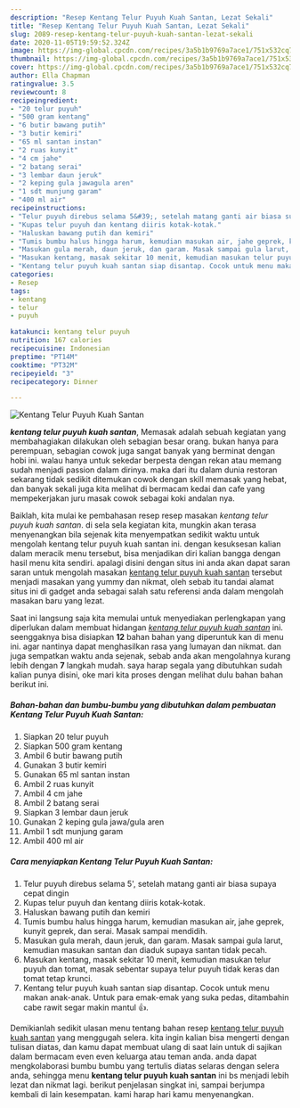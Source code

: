 ```yaml
---
description: "Resep Kentang Telur Puyuh Kuah Santan, Lezat Sekali"
title: "Resep Kentang Telur Puyuh Kuah Santan, Lezat Sekali"
slug: 2089-resep-kentang-telur-puyuh-kuah-santan-lezat-sekali
date: 2020-11-05T19:59:52.324Z
image: https://img-global.cpcdn.com/recipes/3a5b1b9769a7ace1/751x532cq70/kentang-telur-puyuh-kuah-santan-foto-resep-utama.jpg
thumbnail: https://img-global.cpcdn.com/recipes/3a5b1b9769a7ace1/751x532cq70/kentang-telur-puyuh-kuah-santan-foto-resep-utama.jpg
cover: https://img-global.cpcdn.com/recipes/3a5b1b9769a7ace1/751x532cq70/kentang-telur-puyuh-kuah-santan-foto-resep-utama.jpg
author: Ella Chapman
ratingvalue: 3.5
reviewcount: 8
recipeingredient:
- "20 telur puyuh"
- "500 gram kentang"
- "6 butir bawang putih"
- "3 butir kemiri"
- "65 ml santan instan"
- "2 ruas kunyit"
- "4 cm jahe"
- "2 batang serai"
- "3 lembar daun jeruk"
- "2 keping gula jawagula aren"
- "1 sdt munjung garam"
- "400 ml air"
recipeinstructions:
- "Telur puyuh direbus selama 5&#39;, setelah matang ganti air biasa supaya cepat dingin"
- "Kupas telur puyuh dan kentang diiris kotak-kotak."
- "Haluskan bawang putih dan kemiri"
- "Tumis bumbu halus hingga harum, kemudian masukan air, jahe geprek, kunyit geprek, dan serai. Masak sampai mendidih."
- "Masukan gula merah, daun jeruk, dan garam. Masak sampai gula larut, kemudian masukan santan dan diaduk supaya santan tidak pecah."
- "Masukan kentang, masak sekitar 10 menit, kemudian masukan telur puyuh dan tomat, masak sebentar supaya telur puyuh tidak keras dan tomat tetap krunci."
- "Kentang telur puyuh kuah santan siap disantap. Cocok untuk menu makan anak-anak. Untuk para emak-emak yang suka pedas, ditambahin cabe rawit segar makin mantul 👍."
categories:
- Resep
tags:
- kentang
- telur
- puyuh

katakunci: kentang telur puyuh 
nutrition: 167 calories
recipecuisine: Indonesian
preptime: "PT14M"
cooktime: "PT32M"
recipeyield: "3"
recipecategory: Dinner

---
```



![Kentang Telur Puyuh Kuah Santan](https://img-global.cpcdn.com/recipes/3a5b1b9769a7ace1/751x532cq70/kentang-telur-puyuh-kuah-santan-foto-resep-utama.jpg)

<b><i>kentang telur puyuh kuah santan</i></b>, Memasak adalah sebuah kegiatan yang membahagiakan dilakukan oleh sebagian besar orang. bukan hanya para perempuan, sebagian cowok juga sangat banyak yang berminat dengan hobi ini. walau hanya untuk sekedar berpesta dengan rekan atau memang sudah menjadi passion dalam dirinya. maka dari itu dalam dunia restoran sekarang tidak sedikit ditemukan cowok dengan skill memasak yang hebat, dan banyak sekali juga kita melihat di bermacam kedai dan cafe yang mempekerjakan juru masak cowok sebagai koki andalan nya.

Baiklah, kita mulai ke pembahasan resep resep masakan <i>kentang telur puyuh kuah santan</i>. di sela sela kegiatan kita, mungkin akan terasa menyenangkan bila sejenak kita menyempatkan sedikit waktu untuk mengolah kentang telur puyuh kuah santan ini. dengan kesuksesan kalian dalam meracik menu tersebut, bisa menjadikan diri kalian bangga dengan hasil menu kita sendiri. apalagi disini dengan situs ini anda akan dapat saran saran untuk mengolah masakan <u>kentang telur puyuh kuah santan</u> tersebut menjadi masakan yang yummy dan nikmat, oleh sebab itu tandai alamat situs ini di gadget anda sebagai salah satu referensi anda dalam mengolah masakan baru yang lezat.




Saat ini langsung saja kita memulai untuk menyediakan perlengkapan yang diperlukan dalam membuat hidangan <u><i>kentang telur puyuh kuah santan</i></u> ini. seenggaknya bisa disiapkan <b>12</b> bahan bahan yang diperuntuk kan di menu ini. agar nantinya dapat menghasilkan rasa yang lumayan dan nikmat. dan juga sempatkan waktu anda sejenak, sebab anda akan mengolahnya kurang lebih dengan <b>7</b> langkah mudah. saya harap segala yang dibutuhkan sudah kalian punya disini, oke mari kita proses dengan melihat dulu bahan bahan berikut ini.

<!--inarticleads1-->

##### Bahan-bahan dan bumbu-bumbu yang dibutuhkan dalam pembuatan Kentang Telur Puyuh Kuah Santan:

1. Siapkan 20 telur puyuh
1. Siapkan 500 gram kentang
1. Ambil 6 butir bawang putih
1. Gunakan 3 butir kemiri
1. Gunakan 65 ml santan instan
1. Ambil 2 ruas kunyit
1. Ambil 4 cm jahe
1. Ambil 2 batang serai
1. Siapkan 3 lembar daun jeruk
1. Gunakan 2 keping gula jawa/gula aren
1. Ambil 1 sdt munjung garam
1. Ambil 400 ml air




<!--inarticleads2-->

##### Cara menyiapkan Kentang Telur Puyuh Kuah Santan:

1. Telur puyuh direbus selama 5&#39;, setelah matang ganti air biasa supaya cepat dingin
1. Kupas telur puyuh dan kentang diiris kotak-kotak.
1. Haluskan bawang putih dan kemiri
1. Tumis bumbu halus hingga harum, kemudian masukan air, jahe geprek, kunyit geprek, dan serai. Masak sampai mendidih.
1. Masukan gula merah, daun jeruk, dan garam. Masak sampai gula larut, kemudian masukan santan dan diaduk supaya santan tidak pecah.
1. Masukan kentang, masak sekitar 10 menit, kemudian masukan telur puyuh dan tomat, masak sebentar supaya telur puyuh tidak keras dan tomat tetap krunci.
1. Kentang telur puyuh kuah santan siap disantap. Cocok untuk menu makan anak-anak. Untuk para emak-emak yang suka pedas, ditambahin cabe rawit segar makin mantul 👍.




Demikianlah sedikit ulasan menu tentang bahan resep <u>kentang telur puyuh kuah santan</u> yang menggugah selera. kita ingin kalian bisa mengerti dengan tulisan diatas, dan kamu dapat membuat ulang di saat lain untuk di sajikan dalam bermacam even even keluarga atau teman anda. anda dapat mengkolaborasi bumbu bumbu yang tertulis diatas selaras dengan selera anda, sehingga menu <b>kentang telur puyuh kuah santan</b> ini bs menjadi lebih lezat dan nikmat lagi. berikut penjelasan singkat ini, sampai berjumpa kembali di lain kesempatan. kami harap hari kamu menyenangkan.
